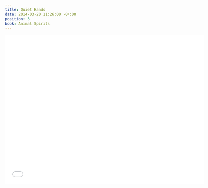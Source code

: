 ```yaml
---
title: Quiet Hands
date: 2014-03-20 11:26:00 -04:00
position: 3
book: Animal Spirits
---
```


<iframe width="640" height="480" src="//www.youtube.com/embed/KmgDRB9o8lY?rel=0" frameborder="0" allowfullscreen></iframe>
